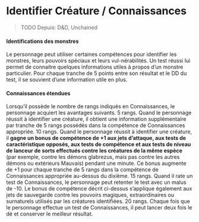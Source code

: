 # Identifier Créature  / Connaissances

> TODO
> Depuis: D&D, Unchained 

#### Identifications des monstres
Le personnage peut utiliser certaines compétences pour identifier les monstres, leurs pouvoirs spéciaux et leurs vul-nérabilités. Un test réussi lui permet de connaitre quelques informations utiles à propos d’un monstre particulier. Pour chaque tranche de 5 points entre son résultat et le DD du test, il se souvient d’une information utile en plus.

#### Connaissances étendues 

Lorsqu’il possède le nombre de rangs indiqués en Connaissances, le personnage acquiert les avantages suivants.
5 rangs. Quand le personnage réussit à identifier une créature, il obtient une information supplémentaire par tranche de 5 rangs possédés dans la compétence de Connaissances appropriée.
10 rangs. Quand le personnage réussit à identifier une créature, il **gagne un bonus de compétence de +1 aux jets d’attaque, aux tests de caractéristique opposés, aux tests de compétence et aux tests de niveau de lanceur de sorts effectués contre les créatures de la même espèce** (par exemple, contre les démons glabrezus, mais pas contre les autres démons ou extérieurs Mauvais) pendant une minute. Ce bonus augmente de +1 pour chaque tranche de 5 rangs dans la compétence de Connaissances appropriée au-dessus du dixième.
15 rangs. Quand il rate un test de Connaissances, le personnage peut retenter le test avec un malus de -10. Le bonus de compétence décrit ci-dessus s’applique également aux jets de sauvegarde contre les pouvoirs magiques, extraordinaires ou surnaturels utilisés par les créatures identifiées.
20 rangs. Chaque fois que le personnage effectue un test de Connaissances, il peut lancer deux fois le dé et conserver le meilleur résultat.
